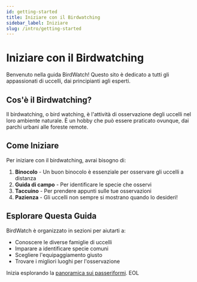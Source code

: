 ```yaml
---
id: getting-started
title: Iniziare con il Birdwatching
sidebar_label: Iniziare
slug: /intro/getting-started
---
```


# Iniziare con il Birdwatching

Benvenuto nella guida BirdWatch! Questo sito è dedicato a tutti gli appassionati di uccelli, dai principianti agli esperti.

## Cos'è il Birdwatching?

Il birdwatching, o bird watching, è l'attività di osservazione degli uccelli nel loro ambiente naturale. È un hobby che può essere praticato ovunque, dai parchi urbani alle foreste remote.

## Come Iniziare

Per iniziare con il birdwatching, avrai bisogno di:

1. **Binocolo** - Un buon binocolo è essenziale per osservare gli uccelli a distanza
2. **Guida di campo** - Per identificare le specie che osservi
3. **Taccuino** - Per prendere appunti sulle tue osservazioni
4. **Pazienza** - Gli uccelli non sempre si mostrano quando lo desideri!

## Esplorare Questa Guida

BirdWatch è organizzato in sezioni per aiutarti a:
- Conoscere le diverse famiglie di uccelli
- Imparare a identificare specie comuni
- Scegliere l'equipaggiamento giusto
- Trovare i migliori luoghi per l'osservazione

Inizia esplorando la [panoramica sui passeriformi](/docs/bird-families/passerines/overview).
EOL


